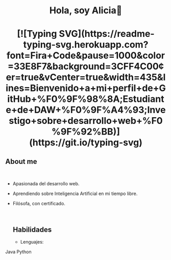 <h1 align="center"> <b>Hola, soy Alicia👋</b><h1>
<!-- https://readme-typing-svg.herokuapp.com/demo/ para crear SVG--> 
<p align="center">
[![Typing SVG](https://readme-typing-svg.herokuapp.com?font=Fira+Code&pause=1000&color=33E8F7&background=3CFF4C00&center=true&vCenter=true&width=435&lines=Bienvenido+a+mi+perfil+de+GitHub+%F0%9F%98%8A;Estudiante+de+DAW+%F0%9F%A4%93;Investigo+sobre+desarrollo+web+%F0%9F%92%BB)](https://git.io/typing-svg)
 </p>




## About me

<br>

- Apasionada del desarrollo web. 
- Aprendiendo sobre Inteligencia Artificial en mi tiempo libre.
- Filósofa, con certificado.

  <br>

  ## Habilidades

  - Lenguajes:
 
Java 
Python


  

